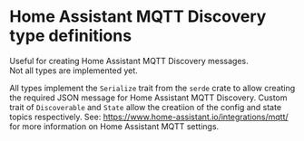  # Home Assistant MQTT Discovery type definitions  
 Useful for creating Home Assistant MQTT Discovery messages.  
 Not all types are implemented yet.  

 All types implement the `Serialize` trait from the `serde` crate to allow creating the required JSON message for Home Assistant MQTT Discovery.
 Custom trait of `Discoverable` and `State` allow the creatiion of the config and state topics respectively.
 See: https://www.home-assistant.io/integrations/mqtt/ for more information on Home Assistant MQTT settings.  

 